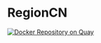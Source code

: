 # RegionCN

[![Docker Repository on Quay](https://quay.io/repository/yingzhuo/regioncn/status "Docker Repository on Quay")](https://quay.io/repository/yingzhuo/regioncn)
